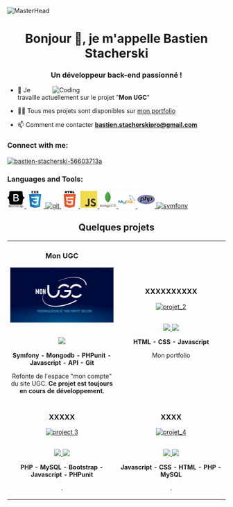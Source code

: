 ![MasterHead](https://media.licdn.com/dms/image/D4E16AQEdIPc96X2vEw/profile-displaybackgroundimage-shrink_350_1400/0/1688634592974?e=1697068800&v=beta&t=TXCji2I1zA7Q0Xu1J8KX1vEQCzzXuhYoK9sFquB7YyM)
<h1 align="center">Bonjour 👋, je m'appelle Bastien Stacherski</h1>

<h3 align="center">Un développeur back-end passionné !</h3>

<img align="right" alt="Coding" width="400" src="https://www.chawtechsolutions.com/wp-content/uploads/2019/03/developer.gif" />

- 🔭 Je travaille actuellement sur le projet "**Mon UGC**"

- 👨‍💻 Tous mes projets sont disponibles sur [mon portfolio](https://bast4u.github.io/portfolio/index.html#projects)

- 📫 Comment me contacter **bastien.stacherskipro@gmail.com**

<h3 align="left">Connect with me:</h3>
<p align="left">
<a href="https://linkedin.com/in/bastien-stacherski-56603713a" target="blank"><img align="center" src="https://raw.githubusercontent.com/rahuldkjain/github-profile-readme-generator/master/src/images/icons/Social/linked-in-alt.svg" alt="bastien-stacherski-56603713a" height="30" width="40" /></a>
</p>

<h3 align="left">Languages and Tools:</h3>
<p align="left"> <a href="https://getbootstrap.com" target="_blank" rel="noreferrer"> <img src="https://raw.githubusercontent.com/devicons/devicon/master/icons/bootstrap/bootstrap-plain-wordmark.svg" alt="bootstrap" width="40" height="40"/> </a> <a href="https://www.w3schools.com/css/" target="_blank" rel="noreferrer"> <img src="https://raw.githubusercontent.com/devicons/devicon/master/icons/css3/css3-original-wordmark.svg" alt="css3" width="40" height="40"/> </a> <a href="https://git-scm.com/" target="_blank" rel="noreferrer"> <img src="https://www.vectorlogo.zone/logos/git-scm/git-scm-icon.svg" alt="git" width="40" height="40"/> </a> <a href="https://www.w3.org/html/" target="_blank" rel="noreferrer"> <img src="https://raw.githubusercontent.com/devicons/devicon/master/icons/html5/html5-original-wordmark.svg" alt="html5" width="40" height="40"/> </a> <a href="https://developer.mozilla.org/en-US/docs/Web/JavaScript" target="_blank" rel="noreferrer"> <img src="https://raw.githubusercontent.com/devicons/devicon/master/icons/javascript/javascript-original.svg" alt="javascript" width="40" height="40"/> </a> <a href="https://www.mongodb.com/" target="_blank" rel="noreferrer"> <img src="https://raw.githubusercontent.com/devicons/devicon/master/icons/mongodb/mongodb-original-wordmark.svg" alt="mongodb" width="40" height="40"/> </a> <a href="https://www.mysql.com/" target="_blank" rel="noreferrer"> <img src="https://raw.githubusercontent.com/devicons/devicon/master/icons/mysql/mysql-original-wordmark.svg" alt="mysql" width="40" height="40"/> </a> <a href="https://www.php.net" target="_blank" rel="noreferrer"> <img src="https://raw.githubusercontent.com/devicons/devicon/master/icons/php/php-original.svg" alt="php" width="40" height="40"/> </a> <a href="https://symfony.com" target="_blank" rel="noreferrer"> <img src="https://symfony.com/logos/symfony_black_03.svg" alt="symfony" width="40" height="40"/> </a> </p>

<h2 align="center">Quelques projets</h2>
<div align="center">
	<table>
		<tr>
			<td width="50%">
				<h3 align="center">Mon UGC</h3>
				<div align="center">  
					<a href='' target="_blank">
						<img src="./assets/mon_UGC.png" alt="projet_1" height="100%" />
					</a>
					<br><br>
					<p>
						<a href="https://github.com/teamugc/projet_ugc/tree/bastien_020823" target="_blank">
							<img src="https://img.shields.io/badge/Repo-lightgrey?style=for-the-badge&logo=github"/>
						</a>
					</p>
					<p><strong>Symfony - Mongodb - PHPunit - Javascript - API - Git</strong></p>
					<p>
					Refonte de l'espace "mon compte" du site UGC. <b> Ce projet est toujours en cours de développement. </b>
					</p>
				</div>
			</td>
			<td width="50%">
				<h3 align="center">XXXXXXXXXX</h3>
				<div align="center" >  
					<a href='' target="_blank">
						<img src="" alt="projet_2" height="100%" />
					</a>
					<br><br>
					<p>
						<a href="" target="_blank">
							<img src="https://img.shields.io/badge/Repo-lightgrey?style=for-the-badge&logo=github"/>
						</a>  
						<a href="" target="_blank">
							<img src="https://img.shields.io/badge/Live-lightgrey?style=for-the-badge&color=0892d0"/>
						</a>	
					</p>
					 <p><strong>HTML - CSS - Javascript</strong></p>
					<p>Mon portfolio</p>
				</div>
        </tr>
	    <tr>
            <td width="50%">
                <h3 align="center">XXXXX</h3>
                <div align="center" >  
                    <a href='' target="_blank">
                        <img src="./assets/cs.png" alt="project 3" height="100%" />
                    </a>
                    <br>
                    <br>
                    <p>
                        <a href="" target="_blank">
							<img src="https://img.shields.io/badge/Repo-lightgrey?style=for-the-badge&logo=github"/>
						</a>  
						<a href="" target="_blank">
							<img src="https://img.shields.io/badge/Live-lightgrey?style=for-the-badge&color=0892d0"/>
						</a>
                    </p>
                    <p><strong>PHP - MySQL - Bootstrap - Javascript - PHPunit</strong></p>
		    <p>.</p>
                </div>
            </td>
            <td width="50%">
                <h3 align="center">XXXX</h3>
                <div align="center">  
                    <a href='' target="_blank">
                        <img src="" alt="projet_4" height="100%" />
                    </a>
                    <br>
                    <br>
                    <p>
                        <a href="" target="_blank">
							<img src="https://img.shields.io/badge/Repo-lightgrey?style=for-the-badge&logo=github"/>
						</a>  
						<a href="" target="_blank">
							<img src="https://img.shields.io/badge/Live-lightgrey?style=for-the-badge&color=0892d0"/>
						</a>	
                    </p>
                    <p><strong>Javascript - CSS - HTML - PHP - MySQL</strong></p>
		    <p>.</p>
                </div>	
            </td>
        </tr>
	</table>
</div>
